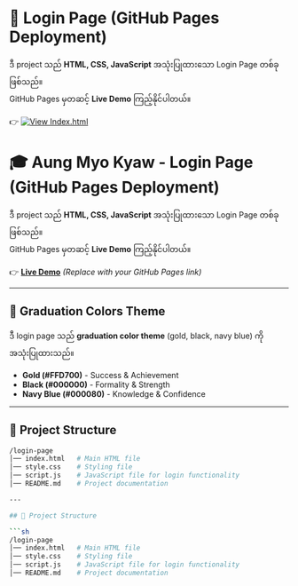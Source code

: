 # 🔐 Login Page (GitHub Pages Deployment)

ဒီ project သည် **HTML, CSS, JavaScript** အသုံးပြုထားသော Login Page တစ်ခုဖြစ်သည်။  
GitHub Pages မှတဆင့် **Live Demo** ကြည့်နိုင်ပါတယ်။  

👉 [![View Index.html](https://img.shields.io/badge/View-Index.html-blue)](https://my-c-om.github.io/amkwebpage.io/main.html)

# 🎓 Aung Myo Kyaw - Login Page (GitHub Pages Deployment)

ဒီ project သည် **HTML, CSS, JavaScript** အသုံးပြုထားသော Login Page တစ်ခုဖြစ်သည်။  
GitHub Pages မှတဆင့် **Live Demo** ကြည့်နိုင်ပါတယ်။  

👉 **[Live Demo](https://your-username.github.io/login-page/)** *(Replace with your GitHub Pages link)*  

---

## 🎨 Graduation Colors Theme  
ဒီ login page သည် **graduation color theme** (gold, black, navy blue) ကို အသုံးပြုထားသည်။  

- **Gold (#FFD700)** - Success & Achievement  
- **Black (#000000)** - Formality & Strength  
- **Navy Blue (#000080)** - Knowledge & Confidence  

---

## 📂 Project Structure

```sh
/login-page
│── index.html   # Main HTML file
│── style.css    # Styling file
│── script.js    # JavaScript file for login functionality
│── README.md    # Project documentation

---

## 📂 Project Structure

```sh
/login-page
│── index.html   # Main HTML file
│── style.css    # Styling file
│── script.js    # JavaScript file for login functionality
│── README.md    # Project documentation
